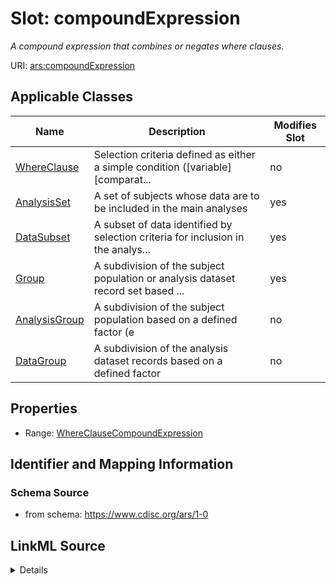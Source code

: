 # Slot: compoundExpression


_A compound expression that combines or negates where clauses._



URI: [ars:compoundExpression](https://www.cdisc.org/ars/1-0/compoundExpression)



<!-- no inheritance hierarchy -->




## Applicable Classes

| Name | Description | Modifies Slot |
| --- | --- | --- |
[WhereClause](WhereClause.md) | Selection criteria defined as either a simple condition ([variable] [comparat... |  no  |
[AnalysisSet](AnalysisSet.md) | A set of subjects whose data are to be included in the main analyses |  yes  |
[DataSubset](DataSubset.md) | A subset of data identified by selection criteria for inclusion in the analys... |  yes  |
[Group](Group.md) | A subdivision of the subject population or analysis dataset record set based ... |  yes  |
[AnalysisGroup](AnalysisGroup.md) | A subdivision of the subject population based on a defined factor (e |  no  |
[DataGroup](DataGroup.md) | A subdivision of the analysis dataset records based on a defined factor |  no  |







## Properties

* Range: [WhereClauseCompoundExpression](WhereClauseCompoundExpression.md)





## Identifier and Mapping Information







### Schema Source


* from schema: https://www.cdisc.org/ars/1-0




## LinkML Source

<details>
```yaml
name: compoundExpression
description: A compound expression that combines or negates where clauses.
from_schema: https://www.cdisc.org/ars/1-0
rank: 1000
alias: compoundExpression
domain_of:
- WhereClause
range: WhereClauseCompoundExpression

```
</details>